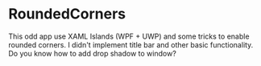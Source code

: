 # RoundedCorners
This odd app use XAML Islands (WPF + UWP) and some tricks to enable rounded corners. 
I didn't implement title bar and other basic functionality.
Do you know how to add drop shadow to window?

